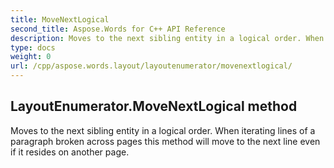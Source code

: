 ```yaml
---
title: MoveNextLogical
second_title: Aspose.Words for C++ API Reference
description: Moves to the next sibling entity in a logical order. When iterating lines of a paragraph broken across pages this method will move to the next line even if it resides on another page. 
type: docs
weight: 0
url: /cpp/aspose.words.layout/layoutenumerator/movenextlogical/
---
```

## LayoutEnumerator.MoveNextLogical method


Moves to the next sibling entity in a logical order. When iterating lines of a paragraph broken across pages this method will move to the next line even if it resides on another page. 

